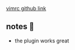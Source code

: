 [vimrc github link](https://raw.githubusercontent.com/chrisgrieser/.config/41a9e915ec0b299084cf58f4265fb2f3a39e4643/obsidian/obsidian-vimrc.vim)

## notes 📔

- the plugin works great 
